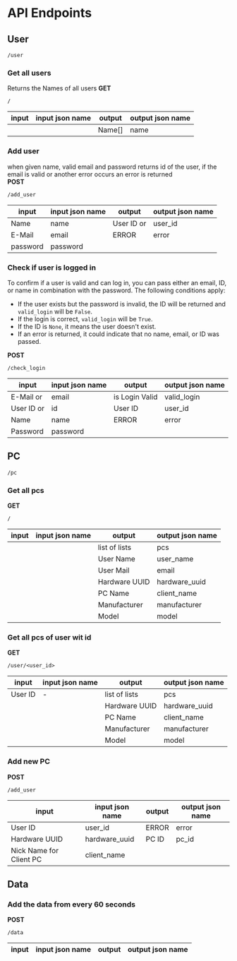 # API Endpoints


## User
```http
/user
```

### Get all users
Returns the Names of all users
**GET**
```http
/
```

| input | input json name | output | output json name |
| ----- | --------------- | ------ | ---------------- |
|       |                 | Name[] | name             | 

### Add user
when given name, valid email and password returns id of the user, if the email is valid or another error occurs an error is returned   
**POST**
```http
/add_user
```

| input    | input json name | output     | output json name |
| -------- | --------------- | ---------- | ---------------- |
| Name     | name            | User ID or | user_id          |
| E-Mail   | email           | ERROR      | error            | 
| password | password        |            |                  |

### Check if user is logged in
To confirm if a user is valid and can log in, you can pass either an email, ID, or name in combination with the password. The following conditions apply:

- If the user exists but the password is invalid, the ID will be returned and `valid_login` will be `False`.
- If the login is correct, `valid_login` will be `True`. 
- If the ID is `None`, it means the user doesn't exist.
- If an error is returned, it could indicate that no name, email, or ID was passed.

**POST**
```http
/check_login
```

| input      | input json name | output         | output json name |
| ---------- | --------------- | -------------- | ---------------- |
| E-Mail or  | email           | is Login Valid | valid_login      |
| User ID or | id              | User ID        | user_id          |
| Name       | name            | ERROR          | error            | 
| Password   | password        |                |                  |



## PC
```http
/pc
```

### Get all pcs
**GET**
```http
/
```

| input | input json name | output        | output json name |
| ----- | --------------- | ------------- | ---------------- |
|       |                 | list of lists | pcs              | 
|       |                 | User Name     | user_name        |
|       |                 | User Mail     | email            |
|       |                 | Hardware UUID | hardware_uuid    |
|       |                 | PC Name       | client_name      |
|       |                 | Manufacturer  | manufacturer     |
|       |                 | Model         | model            |

### Get all pcs of user wit id
**GET**
```http
/user/<user_id>
```

| input   | input json name | output        | output json name |
| ------- | --------------- | ------------- | ---------------- |
| User ID | -               | list of lists | pcs              |
|         |                 | Hardware UUID | hardware_uuid    |
|         |                 | PC Name       | client_name      |
|         |                 | Manufacturer  | manufacturer     |
|         |                 | Model         | model            | 

### Add new PC
**POST**
```http
/add_user
```

| input                   | input json name | output | output json name |
| ----------------------- | --------------- | ------ | ---------------- |
| User ID                 | user_id         | ERROR  | error            |
| Hardware UUID           | hardware_uuid   | PC ID  | pc_id            | 
| Nick Name for Client PC | client_name      |        |                  |



## Data

### Add the data from every 60 seconds
**POST**
```HTTP
/data
```

| input                   | input json name | output | output json name |
| ----------------------- | --------------- | ------ | ---------------- |


